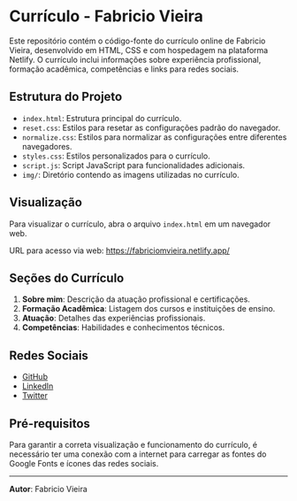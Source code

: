 
# Currículo - Fabricio Vieira

Este repositório contém o código-fonte do currículo online de Fabricio Vieira, desenvolvido em HTML, CSS e com hospedagem na plataforma Netlify. O currículo inclui informações sobre experiência profissional, formação acadêmica, competências e links para redes sociais.

## Estrutura do Projeto

- `index.html`: Estrutura principal do currículo.
- `reset.css`: Estilos para resetar as configurações padrão do navegador.
- `normalize.css`: Estilos para normalizar as configurações entre diferentes navegadores.
- `styles.css`: Estilos personalizados para o currículo.
- `script.js`: Script JavaScript para funcionalidades adicionais.
- `img/`: Diretório contendo as imagens utilizadas no currículo.

## Visualização

Para visualizar o currículo, abra o arquivo `index.html` em um navegador web.

URL para acesso via web: https://fabriciomvieira.netlify.app/

## Seções do Currículo

1. **Sobre mim**: Descrição da atuação profissional e certificações.
2. **Formação Acadêmica**: Listagem dos cursos e instituições de ensino.
3. **Atuação**: Detalhes das experiências profissionais.
4. **Competências**: Habilidades e conhecimentos técnicos.

## Redes Sociais

- [GitHub](https://github.com/fabriciomvieira/)
- [LinkedIn](https://www.linkedin.com/in/fabricio-vieira/)
- [Twitter](https://twitter.com/fabriciomvieir)

## Pré-requisitos

Para garantir a correta visualização e funcionamento do currículo, é necessário ter uma conexão com a internet para carregar as fontes do Google Fonts e ícones das redes sociais.

---

**Autor**: Fabricio Vieira
